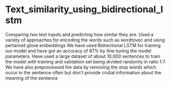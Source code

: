 # Text_similarity_using_bidirectional_lstm
Comparing two text inputs and predicting how similar they are. Used a variety of approaches for encoding the words such as wordtovec and using pertained glove embeddings
We have used Bidrectional LSTM for training our model and have got an accuracy of 87% by fine tuning the model parameters. 
Have used a large dataset of about 10,000 sentences to train the model with training and validation set being divided randomly in ratio 1:7.
We have also preprocessed the data by removing the stop words which occur in the sentence often but don't provide crutial information about the meaning of the sentence
